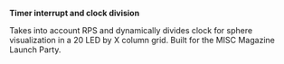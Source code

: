 <b>Timer interrupt and clock division</b>

Takes into account RPS and dynamically divides clock for sphere visualization in a 20 LED by X column grid. Built for the MISC Magazine Launch Party.